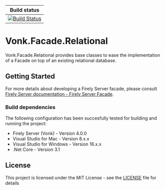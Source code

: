 |Build status|
|---|
|[![Build Status](https://dev.azure.com/firely/vonk%20private%20plugins/_apis/build/status/FirelyTeam.Vonk.Facade.Relational?repoName=FirelyTeam%2FVonk.Facade.Relational&branchName=main)](https://dev.azure.com/firely/vonk%20private%20plugins/_build/latest?definitionId=100&repoName=FirelyTeam%2FVonk.Facade.Relational&branchName=main)|

# Vonk.Facade.Relational
Vonk.Facade.Relational provides base classes to ease the implementation of a Facade on top of an existing relational database.

## Getting Started
For more details about developing a Firely Server facade, please consult [Firely Server documentation - Firely Server Facade](https://docs.fire.ly/projects/Firely-Server/en/latest/facade/facade.html).

### Build dependencies
The following configuration has been succesfully tested for building and running the project:
* Firely Server (Vonk) - Version 4.0.0
* Visual Studio for Mac - Version 8.x.x
* Visual Studio for Windows - Version 16.x.x
* .Net Core - Version 3.1

## License

This project is licensed under the MIT License - see the [LICENSE](LICENSE) file for details

